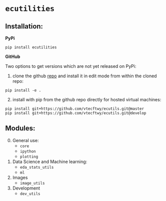 `ecutilities`
================

<!-- WARNING: THIS FILE WAS AUTOGENERATED! DO NOT EDIT! -->

## Installation:

**PyPi**

`pip install ecutilities`

**GitHub**

Two options to get versions which are not yet released on PyPi:

1.  clone the github [repo](https://github.com/vtecftwy/ecutils) and
    install it in edit mode from within the cloned repo:

<!-- -->

    pip install -e .

2.  install with pip from the github repo directly for hosted virtual
    machines:

<!-- -->

    pip install git+https://github.com/vtecftwy/ecutils.git@master
    pip install git+https://github.com/vtecftwy/ecutils.git@develop

## Modules:

0.  General use:
    - `core`
    - `ipython`
    - `plotting`
1.  Data Science and Machine learning:
    - `eda_stats_utils`
    - `ml`
2.  Images
    - `image_utils`
3.  Development
    - `dev_utils`
